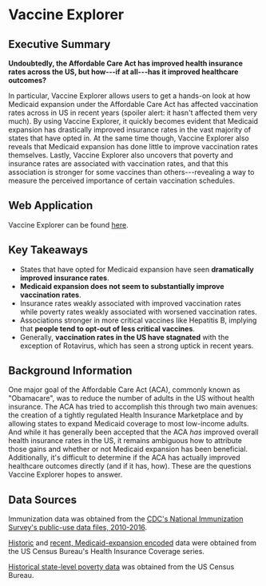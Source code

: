# Vaccine Explorer

## Executive Summary

**Undoubtedly, the Affordable Care Act has improved health insurance rates across the US, but how---if at all---has it improved healthcare outcomes?**

In particular, Vaccine Explorer allows users to get a hands-on look at how Medicaid expansion under the Affordable Care Act has affected vaccination rates across in US in recent years (spoiler alert: it hasn't affected them very much).
By using Vaccine Explorer, it quickly becomes evident that Medicaid expansion has drastically improved insurance rates in the vast majority of states that have opted in. 
At the same time though, Vaccine Explorer also reveals that Medicaid expansion has done little to improve vaccination rates themselves. 
Lastly, Vaccine Explorer also uncovers that poverty and insurance rates are associated with vaccination rates, and that this association is stronger for some vaccines than others---revealing a way to measure the perceived importance of certain vaccination schedules. 


## Web Application

Vaccine Explorer can be found [here](https://rqiu.shinyapps.io/Vaccine-Explorer/).


## Key Takeaways

* States that have opted for Medicaid expansion have seen **dramatically improved insurance rates**.
* **Medicaid expansion does not seem to substantially improve vaccination rates**.
* Insurance rates weakly associated with improved vaccination rates while poverty rates weakly associated with worsened vaccination rates.
* Associations stronger in more critical vaccines like Hepatitis B, implying that **people tend to opt-out of less critical vaccines**. 
* Generally, **vaccination rates in the US have stagnated** with the exception of Rotavirus, which has seen a strong uptick in recent years.


## Background Information

One major goal of the Affordable Care Act (ACA), commonly known as "Obamacare", was to reduce the number of adults in the US without health insurance. The ACA has tried to accomplish this through two main avenues: the creation of a tightly regulated Health Insurance Marketplace and by allowing states to expand Medicaid coverage to most low-income adults. And while it has generally been accepted that the ACA *has* improved overall health insurance rates in the US, it remains ambiguous how to attribute those gains and whether or not Medicaid expansion has been beneficial. Additionally, it's difficult to determine if the ACA has actually improved healthcare outcomes directly (and if it has, how). These are the questions Vaccine Explorer hopes to answer. 



## Data Sources

Immunization data was obtained from the [CDC's National Immunization Survey's public-use data files, 2010-2016](https://www.cdc.gov/vaccines/imz-managers/nis/datasets.html).

[Historic](https://www.census.gov/data/tables/time-series/demo/health-insurance/historical-series/hic.html) and [recent, Medicaid-expansion encoded](https://www.census.gov/data/tables/time-series/demo/health-insurance/historical-series/hic.html) data were obtained from the US Census Bureau's Health Insurance Coverage series. 

[Historical state-level poverty data](https://www.census.gov/data/tables/time-series/demo/income-poverty/historical-poverty-people.html) was obtained from the US Census Bureau.




